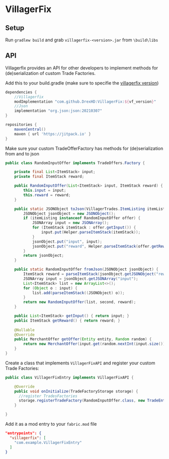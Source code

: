 # VillagerFix

## Setup

Run `gradlew build` and grab `villagerfix-<version>.jar` from `\build\libs`

## API
Villagerfix provides an API for other developers to implement methods for (de)serialization of custom Trade Factories.

Add this to your build.gradle (make sure to specifie the [villagerfix version](https://jitpack.io/#DrexHD/VillagerFix))
```gradle
dependencies {
    //Villagerfix
    modImplementation "com.github.DrexHD:VillagerFix:${vf_version}"
    //Json
    implementation "org.json:json:20210307"
}

repositories {
    mavenCentral()
    maven { url 'https://jitpack.io' }
}
``` 
Make sure your custom TradeOfferFactory has methods for (de)serialization from and to json 
```java
public class RandomInputOffer implements TradeOffers.Factory {

    private final List<ItemStack> input;
    private final ItemStack reward;

    public RandomInputOffer(List<ItemStack> input, ItemStack reward) {
        this.input = input;
        this.reward = reward;
    }

    public static JSONObject toJson(VillagerTrades.ItemListing itemListing) {
        JSONObject jsonObject = new JSONObject();
        if (itemListing instanceof RandomInputOffer offer) {
            JSONArray input = new JSONArray();
            for (ItemStack itemStack : offer.getInput()) {
                input.put(Helper.parseItemStack(itemStack));
            }
            jsonObject.put("input", input);
            jsonObject.put("reward", Helper.parseItemStack(offer.getReward()));
        }
        return jsonObject;
    }

    public static RandomInputOffer fromJson(JSONObject jsonObject) {
        ItemStack reward = parseItemStack(jsonObject.getJSONObject("reward"));
        JSONArray input = jsonObject.getJSONArray("input");
        List<ItemStack> list = new ArrayList<>();
        for (Object o : input) {
            list.add(parseItemStack((JSONObject) o));
        }
        return new RandomInputOffer(list, second, reward);
    }

    public List<ItemStack> getInput() { return input; }
    public ItemStack getReward() { return reward; }
    
    @Nullable
    @Override
    public MerchantOffer getOffer(Entity entity, Random random) {
        return new MerchantOffer(input.get(random.nextInt(input.size())), ItemStack.EMPTY, reward, 20, 5, 0.05F);
    }
}

```
Create a class that implements `VillagerFixAPI` and register your custom Trade Factories:
```java
public class VillagerFixEntry implements VillagerFixAPI {

    @Override
    public void onInitialize(TradeFactoryStorage storage) {
      //register TradesFactories
      storage.registerTradeFactory(RandomInputOffer.class, new TradeEntry(RandomInputOffer::fromJson, RandomInputOffer::toJson));
    }

}
```
Add it as a mod entry to your `fabric.mod` file
```json
"entrypoints": {
  "villagerfix": [
    "com.example.VillagerFixEntry"
  ]
}
```
